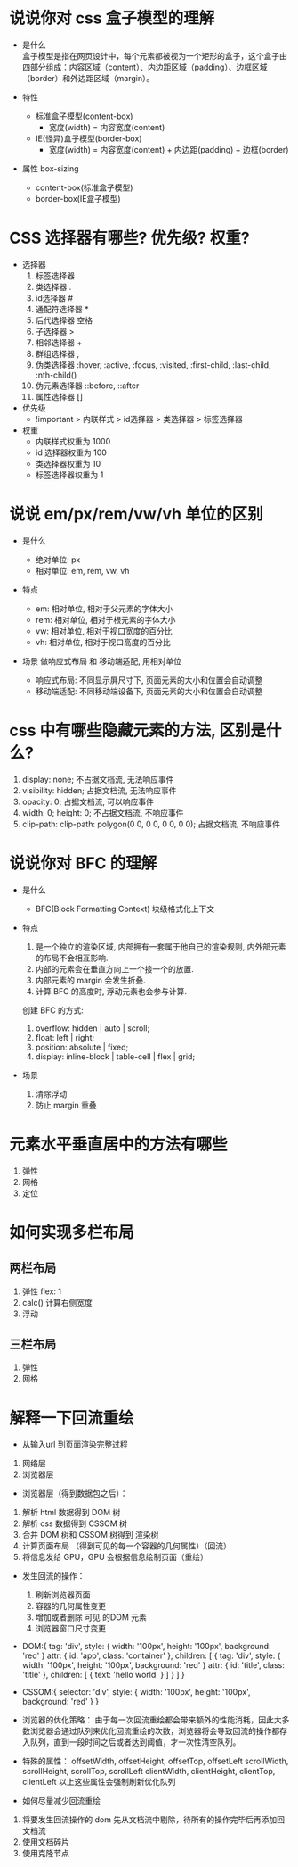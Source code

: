# 说说你对 css 盒子模型的理解
- 是什么  
  盒子模型是指在网页设计中，每个元素都被视为一个矩形的盒子，这个盒子由四部分组成：内容区域（content）、内边距区域（padding）、边框区域（border）和外边距区域（margin）。

- 特性
  - 标准盒子模型(content-box)
    - 宽度(width) = 内容宽度(content) 
  - IE(怪异)盒子模型(border-box)
    - 宽度(width) = 内容宽度(content) + 内边距(padding)  + 边框(border)

- 属性
  box-sizing
  - content-box(标准盒子模型)
  - border-box(IE盒子模型)

# CSS 选择器有哪些? 优先级? 权重?
- 选择器
  1. 标签选择器 
  2. 类选择器 .
  3. id选择器 #
  4. 通配符选择器 *
  5. 后代选择器 空格
  6. 子选择器 >
  7. 相邻选择器 +
  8. 群组选择器 ,
  9. 伪类选择器 :hover, :active, :focus, :visited, :first-child, :last-child, :nth-child()
  10. 伪元素选择器 ::before, ::after
  11. 属性选择器 []
- 优先级
  - !important > 内联样式 > id选择器 > 类选择器 > 标签选择器
- 权重
  - 内联样式权重为 1000
  - id 选择器权重为 100
  - 类选择器权重为 10
  - 标签选择器权重为 1

# 说说 em/px/rem/vw/vh 单位的区别
- 是什么
  - 绝对单位: px
  - 相对单位: em, rem, vw, vh

- 特点
  - em: 相对单位, 相对于父元素的字体大小
  - rem: 相对单位, 相对于根元素的字体大小
  - vw: 相对单位, 相对于视口宽度的百分比
  - vh: 相对单位, 相对于视口高度的百分比

- 场景
  做响应式布局 和 移动端适配, 用相对单位
  - 响应式布局: 不同显示屏尺寸下, 页面元素的大小和位置会自动调整
  - 移动端适配: 不同移动端设备下, 页面元素的大小和位置会自动调整

# css 中有哪些隐藏元素的方法, 区别是什么?
  1. display: none; 不占据文档流, 无法响应事件
  2. visibility: hidden; 占据文档流, 无法响应事件
  3. opacity: 0; 占据文档流, 可以响应事件
  4. width: 0; height: 0; 不占据文档流, 不响应事件
  5. clip-path: clip-path: polygon(0 0, 0 0, 0 0, 0 0); 占据文档流, 不响应事件

# 说说你对 BFC 的理解
- 是什么
  - BFC(Block Formatting Context) 块级格式化上下文
  
- 特点
  1. 是一个独立的渲染区域, 内部拥有一套属于他自己的渲染规则, 内外部元素的布局不会相互影响. 
  2. 内部的元素会在垂直方向上一个接一个的放置. 
  3. 内部元素的 margin 会发生折叠. 
  4. 计算 BFC 的高度时, 浮动元素也会参与计算. 


  创建 BFC 的方式:
  1. overflow: hidden | auto | scroll;
  2. float: left | right;
  3. position: absolute | fixed;
  4. display: inline-block | table-cell | flex | grid;


- 场景
  1. 清除浮动
  2. 防止 margin 重叠


# 元素水平垂直居中的方法有哪些
1. 弹性
2. 网格
3. 定位

# 如何实现多栏布局  
  ## 两栏布局
  1. 弹性  flex: 1
  2. calc() 计算右侧宽度
  3. 浮动
   
  ## 三栏布局
   1. 弹性
   2. 网格

# 解释一下回流重绘
 - 从输入url 到页面渲染完整过程
  1. 网络层
  2. 浏览器层

 - 浏览器层（得到数据包之后）：
  1. 解析 html 数据得到 DOM 树
  2. 解析 css 数据得到 CSSOM 树
  3. 合并 DOM 树和 CSSOM 树得到 渲染树
  4. 计算页面布局 （得到可见的每一个容器的几何属性）（回流）
  5. 将信息发给 GPU，GPU 会根据信息绘制页面（重绘）

  - 发生回流的操作：
    1. 刷新浏览器页面
    2. 容器的几何属性变更
    3. 增加或者删除 可见 的DOM 元素
    4. 浏览器窗口尺寸变更

  
  -  DOM:{
      tag: 'div',
      style: {
        width: '100px',
        height: '100px',
        background: 'red'
      }
      attr: {
        id: 'app',
        class: 'container'
      },
      children: [
        {
          tag: 'div',
          style: {
            width: '100px',
            height: '100px',
            background: 'red'
          }
          attr: {
            id: 'title',
            class: 'title'
          },
          children: [
            {
              text: 'hello world'
            }
          ]
        }
      ]
    }
    <!-- div p span{
      xxxxxx
    } -->
  -  CSSOM:{
      selector: 'div',
      style: {
        width: '100px',
        height: '100px',
        background: 'red'
      }
    }
    
  - 浏览器的优化策略：
    由于每一次回流重绘都会带来额外的性能消耗，因此大多数浏览器会通过队列来优化回流重绘的次数，浏览器将会导致回流的操作都存入队列，直到一段时间之后或者达到阈值，才一次性清空队列。

  - 特殊的属性：
   offsetWidth, offsetHeight, offsetTop, offsetLeft
   scrollWidth, scrollHeight, scrollTop, scrollLeft
   clientWidth, clientHeight, clientTop, clientLeft
   以上这些属性会强制刷新优化队列

  - 如何尽量减少回流重绘
   1. 将要发生回流操作的 dom 先从文档流中剔除，待所有的操作完毕后再添加回文档流
   2. 使用文档碎片
   3. 使用克隆节点